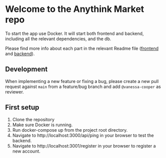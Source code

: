# Welcome to the Anythink Market repo

To start the app use Docker. It will start both frontend and backend, including all the relevant dependencies, and the db.

Please find more info about each part in the relevant Readme file ([frontend](frontend/readme.md) and [backend](backend/README.md)).

## Development

When implementing a new feature or fixing a bug, please create a new pull request against `main` from a feature/bug branch and add `@vanessa-cooper` as reviewer.

## First setup

1. Clone the repository
2. Make sure Docker is running.
3. Run docker-compose up from the project root directory.
4. Navigate to http://localhost:3000/api/ping in your browser to test the backend.
5. Navigate to http://localhost:3001/register in your browser to register a new account.
